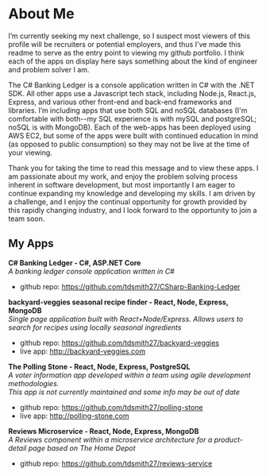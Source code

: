 # About Me
I’m currently seeking my next challenge, so I suspect most viewers of this profile will be recruiters or potential employers, and thus I've made this readme to serve as the entry point to viewing my github portfolio. I think each of the apps on display here says something about the kind of engineer and problem solver I am.

The C# Banking Ledger is a console application written in C# with the .NET SDK. All other apps use a Javascript tech stack, including Node.js, React.js, Express, and various other front-end and back-end frameworks and libraries. I’m including apps that use both SQL and noSQL databases (I'm comfortable with both--my SQL experience is with mySQL and postgreSQL; noSQL is with MongoDB). Each of the web-apps has been deployed using AWS EC2, but some of the apps were built with continued education in mind (as opposed to public consumption) so they may not be live at the time of your viewing.

Thank you for taking the time to read this message and to view these apps. I am passionate about my work, and enjoy the problem solving process inherent in software development, but most importantly I am eager to continue expanding my knowledge and developing my skills. I am driven by a challenge, and I enjoy the continual opportunity for growth provided by this rapidly changing industry, and I look forward to the opportunity to join a team soon.

## My Apps

**C# Banking Ledger - C#, ASP.NET Core**<br>
_A banking ledger console application written in C#_<br>
- github repo: https://github.com/tdsmith27/CSharp-Banking-Ledger

**backyard-veggies seasonal recipe finder - React, Node, Express, MongoDB**<br>
_Single page application built with React+Node/Express. Allows users to search for recipes using locally seasonal ingredients_<br>
- github repo: https://github.com/tdsmith27/backyard-veggies <br>
- live app: http://backyard-veggies.com

**The Polling Stone - React, Node, Express, PostgreSQL**<br>
_A voter information app developed within a team using agile development methodologies.<br>This app is not currently maintained and some info may be out of date_<br>
- github repo: https://github.com/tdsmith27/polling-stone <br>
- live app: http://polling-stone.com

**Reviews Microservice - React, Node, Express, MongoDB**<br>
_A Reviews component within a microservice architecture for a product-detail page based on The Home Depot_<br>
- github repo: https://github.com/tdsmith27/reviews-service
